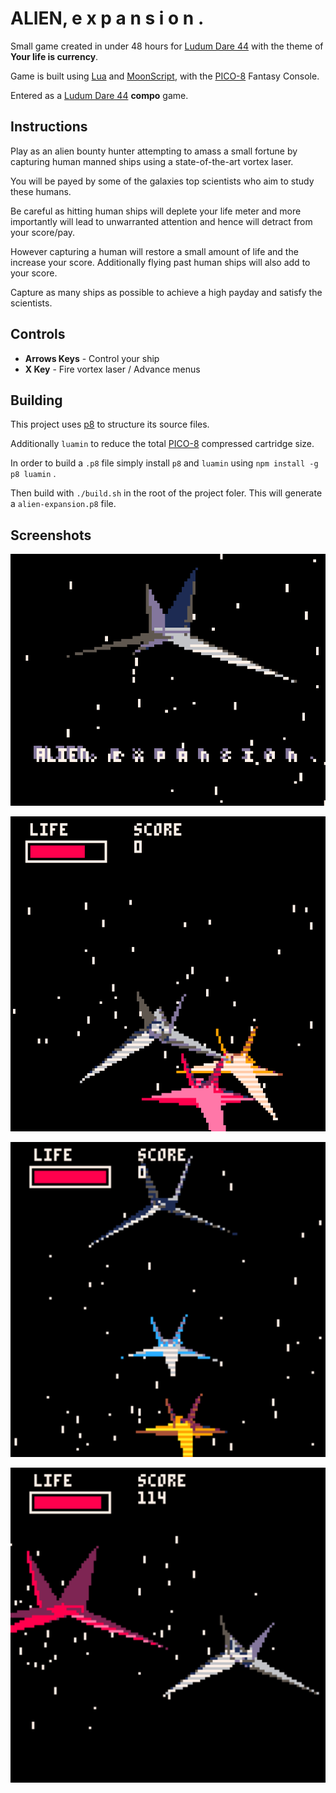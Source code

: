 

# ALIEN, e x p a n s i o n .

Small game created in under 48 hours for [Ludum Dare 44](https://ldjam.com/events/ludum-dare/44) with the theme of **Your life is currency**.

Game is built using [Lua](https://www.lua.org/) and [MoonScript](https://moonscript.org/), with the [PICO-8](https://www.lexaloffle.com/pico-8.php) Fantasy Console.

Entered as a [Ludum Dare 44](https://ldjam.com/events/ludum-dare/44) **compo** game.


## Instructions

Play as an alien bounty hunter attempting to amass a small fortune by capturing human manned ships using a state-of-the-art vortex laser.

You will be payed by some of the galaxies top scientists who aim to study these humans.

Be careful as hitting human ships will deplete your life meter and more importantly will lead to unwarranted attention and hence will detract from your score/pay.

However capturing a human will restore a small amount of life and the increase your score.  Additionally flying past human ships will also add to your score.

Capture as many ships as possible to achieve a high payday and satisfy the scientists.


## Controls

-   **Arrows Keys** - Control your ship
-   **X Key** - Fire vortex laser / Advance menus


## Building

This project uses [p8](https://github.com/jozanza/p8) to structure its source files.

Additionally `luamin` to reduce the total [PICO-8](https://www.lexaloffle.com/pico-8.php) compressed cartridge size.

In order to build a `.p8` file simply install `p8` and `luamin` using `npm install -g p8 luamin` .

Then build with `./build.sh` in the root of the project foler.  This will generate a `alien-expansion.p8` file.


## Screenshots

![img](./screenshots/cover.png "Title Screen")

![img](./screenshots/game-1.png "Gameplay 1")

![img](./screenshots/game-2.png "Gameplay 2")

![img](./screenshots/game-3.png "Gameplay 3")
